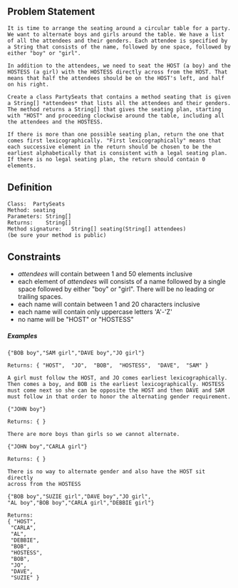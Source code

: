 ## Problem Statement

```
It is time to arrange the seating around a circular table for a party. We want to alternate boys and girls around the table. We have a list of all the attendees and their genders. Each attendee is specified by a String that consists of the name, followed by one space, followed by either "boy" or "girl".

In addition to the attendees, we need to seat the HOST (a boy) and the HOSTESS (a girl) with the HOSTESS directly across from the HOST. That means that half the attendees should be on the HOST's left, and half on his right.

Create a class PartySeats that contains a method seating that is given a String[] *attendees* that lists all the attendees and their genders. The method returns a String[] that gives the seating plan, starting with "HOST" and proceeding clockwise around the table, including all the attendees and the HOSTESS.

If there is more than one possible seating plan, return the one that comes first lexicographically. "First lexicographically" means that each successive element in the return should be chosen to be the earliest alphabetically that is consistent with a legal seating plan. If there is no legal seating plan, the return should contain 0 elements.
```

## Definition

```
Class:	PartySeats
Method:	seating
Parameters:	String[]
Returns:	String[]
Method signature:	String[] seating(String[] attendees)
(be sure your method is public)
```

## Constraints

-	*attendees* will contain between 1 and 50 elements inclusive
-	each element of *attendees* will consists of a name followed by a single space followed by either "boy" or "girl". There will be no leading or trailing spaces.
-	each name will contain between 1 and 20 characters inclusive
-	each name will contain only uppercase letters 'A'-'Z'
-	no name will be "HOST" or "HOSTESS"
 
##### Examples

```
{"BOB boy","SAM girl","DAVE boy","JO girl"}

Returns: { "HOST",  "JO",  "BOB",  "HOSTESS",  "DAVE",  "SAM" }

A girl must follow the HOST, and JO comes earliest lexicographically.
Then comes a boy, and BOB is the earliest lexicographically. HOSTESS
must come next so she can be opposite the HOST and then DAVE and SAM
must follow in that order to honor the alternating gender requirement.
```

```
{"JOHN boy"}

Returns: { }

There are more boys than girls so we cannot alternate.
```

```
{"JOHN boy","CARLA girl"}

Returns: { }

There is no way to alternate gender and also have the HOST sit directly
across from the HOSTESS
```

```
{"BOB boy","SUZIE girl","DAVE boy","JO girl",
"AL boy","BOB boy","CARLA girl","DEBBIE girl"}

Returns: 
{ "HOST",
 "CARLA",
 "AL",
 "DEBBIE",
 "BOB",
 "HOSTESS",
 "BOB",
 "JO",
 "DAVE",
 "SUZIE" }
```
